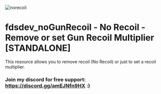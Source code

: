 
![norecoil](https://github.com/fabryyzzz/fdsdev_noGunRecoil/assets/58892804/35020738-1c15-4c90-aba6-960b3b6697de)




# fdsdev_noGunRecoil - No Recoil - Remove or set Gun Recoil Multiplier [STANDALONE]

This resource allows you to remove recoil (No Recoil) or just to set a recoil multiplier.
### Join my discord for free support: https://discord.gg/amEJNfn9HX :)
